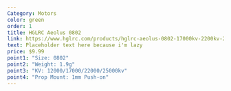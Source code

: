 ```yaml
---
Category: Motors
color: green
order: 1
title: HGLRC Aeolus 0802
link: https://www.hglrc.com/products/hglrc-aeolus-0802-17000kv-2200kv-25000kv-brushless-motor
text: Placeholder text here because i'm lazy
price: $9.99
point1: "Size: 0802"
point2: "Weight: 1.9g"
point3: "KV: 12000/17000/22000/25000kv"
point4: "Prop Mount: 1mm Push-on"
---
```

